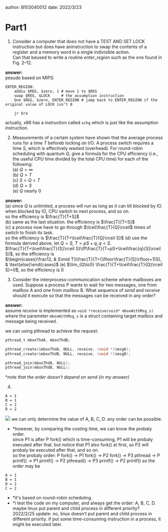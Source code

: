 author: B103040012
date: 2022/3/23

# Part1
1. Consider a computer that does not have a TEST AND SET LOCK instruction but does have aninstruction to swap the contents of a register and a memory word in a single indivisible action.  
Can that beused to write a routine _enter\_region_ such as the one found in Fig. 2–12.  

__answer:__  
pesudo based on MIPS:  
```
ENTER_REGION:
	addiu $REG, $zero, 1 # move 1 to $REG
	swap $REG, $LOCK     # the assumption instruction
	bne $REG, $zero, ENTER_REGION # jump back to ENTER_REGION if the original value of LOCK isn't 0

	jr $ra
```

actually, x86 has a instruction called ```xchg``` which is just like the assumption instruction.  

2. Measurements of a certain system have shown that the average process runs for a time $T$ beforeb locking on I/O. A process switch requires a time $S$, which is effectively wasted (overhead). For round-robin scheduling with quantum $Q$, give a formula for the CPU efficiency (i.e., the useful CPU time divided by the total CPU time) for each of the following:  
(a) $Q=\infty$  
(b) $Q>T$  
(c) $S<Q<T$  
(d) $Q=S$  
(e) $Q$ nearly $0$  

__answer:__  
(a) since $Q$ is unlimited, a process will run as long as it can till blocked by IO. when blocked by IO, CPU switch to next process, and so on.  
so the efficiency is $\frac{T}{T+S}$  
(b) same as the last situation. the efficiency is $\frac{T}{T+S}$  
(c) a process now have to go through $\lceil\frac{T}{Q}\rceil$ times of switch to finish its task.  
so the efficiency is $\frac{T}{T+\lceil\frac{T}{Q}\rceil S}$
(d) use the formula derived above, let $Q=S$, $T=pS+q,q<S$.  
$\frac{T}{T+\lceil\frac{T}{S}\rceil S}\iff\frac{T}{T+pS+\lceil\frac{q}{S}\rceil S}$, so the efficiency is  
$\begin{cases}\frac12, & S\mid T\\\frac{T}{T+(\lfloor\frac{T}{S}\rfloor+1)S}, & \text{else}\end{cases}$
(e) $\lim_{Q\to0} \frac{T}{T+\lceil\frac{T}{Q}\rceil S}=0$, so the efficiency is $0$

3. Consider the interprocess-communication scheme where mailboxes are used. Suppose a process P wants to wait for two messages, one from mailbox A and one from mailbox B. What sequence of _send_ and _receive_ should it execute so that the messages can be received in any order?  

__answer:__  
assume _receive_ is implemented as ```void *receive(void* mboxWithMsg_s)``` where the parameter ```mboxWithMsg_s``` is a struct containing target mailbox and message being received.

we can using pthread to achieve the request:  

```c
pthread_t mboxThdA, mboxThdB;

pthread_create(&mboxThdA, NULL, receive, (void *)&msgA);
pthread_create(&mboxThdB, NULL, receive, (void *)&msgB);

pthread_join(mboxThdA, NULL);
pthread_join(mboxThdB, NULL);
```

**note that the order doesn't depend on send (in my answer)*  

4. 
```
A = 1
B = 1
C = 2
D = 2
```
![](https://i.imgur.com/Dfk3mvn.jpg)
we can only determine the value of A, B, C, D. any order can be possible.  
* *however, by comparing the costing time, we can know the probaly order.  
since P1 is after P fork() which is time-consuming, P1 will be probaly executed after that. but notice that P1 also fork() at first, so P2 will probaly be executed after that, and so on.  
so the probaly order: P fork() -> P1 fork() -> P2 fork() -> P3 pthread -> P printf() -> P1 printf() -> P2 pthread() -> P3 printf() -> P2 printf()
so the order may be
```
A = 1
B = 1
D = 2
C = 2
```
- *it's based on round-robin scheduling.  
- *i test the code on my computer, and always get the order: A, B, C, D. maybe linux put parent and child process in different priority?  
2022/2/25 update: no, linux doesn't put parent and child process in different priority. if put some time-consuming instruction in a process, it might be executed later.  

